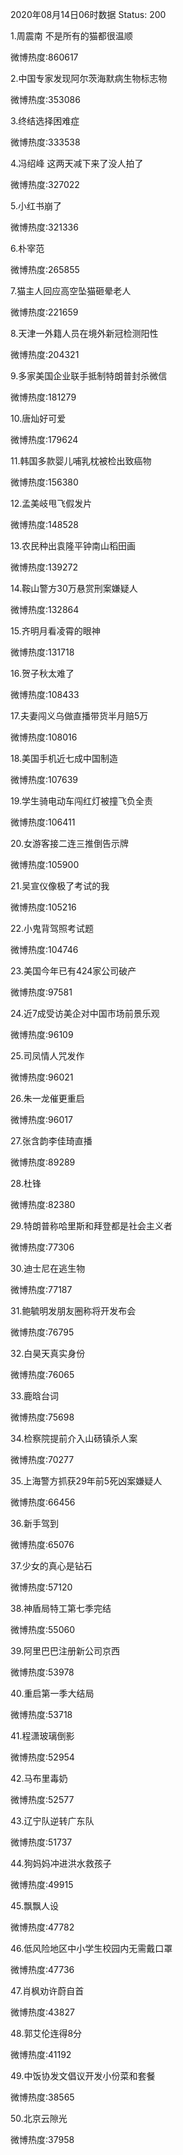 2020年08月14日06时数据
Status: 200

1.周震南 不是所有的猫都很温顺

微博热度:860617

2.中国专家发现阿尔茨海默病生物标志物

微博热度:353086

3.终结选择困难症

微博热度:333538

4.冯绍峰 这两天减下来了没人拍了

微博热度:327022

5.小红书崩了

微博热度:321336

6.朴宰范

微博热度:265855

7.猫主人回应高空坠猫砸晕老人

微博热度:221659

8.天津一外籍人员在境外新冠检测阳性

微博热度:204321

9.多家美国企业联手抵制特朗普封杀微信

微博热度:181279

10.唐灿好可爱

微博热度:179624

11.韩国多款婴儿哺乳枕被检出致癌物

微博热度:156380

12.孟美岐甩飞假发片

微博热度:148528

13.农民种出袁隆平钟南山稻田画

微博热度:139272

14.鞍山警方30万悬赏刑案嫌疑人

微博热度:132864

15.齐明月看凌霄的眼神

微博热度:131718

16.贺子秋太难了

微博热度:108433

17.夫妻闯义乌做直播带货半月赔5万

微博热度:108016

18.美国手机近七成中国制造

微博热度:107639

19.学生骑电动车闯红灯被撞飞负全责

微博热度:106411

20.女游客接二连三推倒告示牌

微博热度:105900

21.吴宣仪像极了考试的我

微博热度:105216

22.小鬼背驾照考试题

微博热度:104746

23.美国今年已有424家公司破产

微博热度:97581

24.近7成受访美企对中国市场前景乐观

微博热度:96109

25.司凤情人咒发作

微博热度:96021

26.朱一龙催更重启

微博热度:96017

27.张含韵李佳琦直播

微博热度:89289

28.杜锋

微博热度:82380

29.特朗普称哈里斯和拜登都是社会主义者

微博热度:77306

30.迪士尼在逃生物

微博热度:77187

31.鲍毓明发朋友圈称将开发布会

微博热度:76795

32.白昊天真实身份

微博热度:76065

33.鹿晗台词

微博热度:75698

34.检察院提前介入山砀镇杀人案

微博热度:70277

35.上海警方抓获29年前5死凶案嫌疑人

微博热度:66456

36.新手驾到

微博热度:65076

37.少女的真心是钻石

微博热度:57120

38.神盾局特工第七季完结

微博热度:55060

39.阿里巴巴注册新公司京西

微博热度:53978

40.重启第一季大结局

微博热度:53718

41.程潇玻璃倒影

微博热度:52954

42.马布里毒奶

微博热度:52577

43.辽宁队逆转广东队

微博热度:51737

44.狗妈妈冲进洪水救孩子

微博热度:49915

45.飘飘人设

微博热度:47782

46.低风险地区中小学生校园内无需戴口罩

微博热度:47736

47.肖枫劝许蔚自首

微博热度:43827

48.郭艾伦连得8分

微博热度:41192

49.中饭协发文倡议开发小份菜和套餐

微博热度:38565

50.北京云隙光

微博热度:37958

